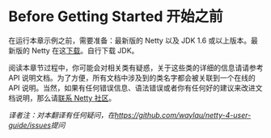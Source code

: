 # Before Getting Started 开始之前

在运行本章示例之前，需要准备：最新版的 Netty 以及 JDK 1.6 或以上版本。最新版的 Netty 在这[下载](http://netty.io/downloads.html)。自行下载 JDK。

阅读本章节过程中，你可能会对相关类有疑惑，关于这些类的详细的信息请请参考 API 说明文档。为了方便，所有文档中涉及到的类名字都会被关联到一个在线的 API 说明。当然，如果有任何错误信息、语法错误或者你有任何好的建议来改进文档说明，那么请[联系 Netty 社区](http://netty.io/community.html)。

_译者注：对本翻译有任何疑问，在<https://github.com/waylau/netty-4-user-guide/issues>提问_

